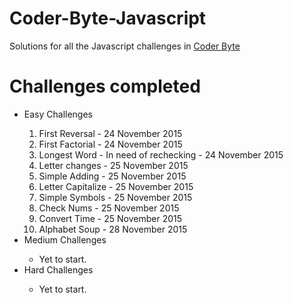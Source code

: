 # Coder-Byte-Javascript
Solutions for all the Javascript challenges in <a href="http://www.coderbyte.com/">Coder Byte</a>

# Challenges completed
<ul> 
  <li> Easy Challenges </li>
    <ol> 
      <li> First Reversal - 24 November 2015</li>
      <li> First Factorial - 24 November 2015</li>
      <li> Longest Word - In need of rechecking - 24 November 2015</li>
      <li> Letter changes - 25 November 2015</li>
      <li> Simple Adding - 25 November 2015</li>
      <li> Letter Capitalize - 25 November 2015</li>
      <li> Simple Symbols - 25 November 2015</li>
      <li> Check Nums - 25 November 2015</li>
      <li> Convert Time - 25 November 2015</li>
      <li> Alphabet Soup - 28 November 2015</li>
    </ol>
  <li> Medium Challenges</li>
    <ul>
      <li>Yet to start.</li>
    </ul>
  <li> Hard Challenges</li>
    <ul>
      <li>Yet to start.</li>
    </ul>
</ul>
